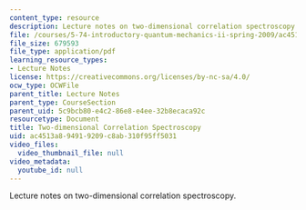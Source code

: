```yaml
---
content_type: resource
description: Lecture notes on two-dimensional correlation spectroscopy.
file: /courses/5-74-introductory-quantum-mechanics-ii-spring-2009/ac4513a894919209c8ab310f95ff5031_MIT5_74s09_lec17.pdf
file_size: 679593
file_type: application/pdf
learning_resource_types:
- Lecture Notes
license: https://creativecommons.org/licenses/by-nc-sa/4.0/
ocw_type: OCWFile
parent_title: Lecture Notes
parent_type: CourseSection
parent_uid: 5c9bcb80-e4c2-86e8-e4ee-32b8ecaca92c
resourcetype: Document
title: Two-dimensional Correlation Spectroscopy
uid: ac4513a8-9491-9209-c8ab-310f95ff5031
video_files:
  video_thumbnail_file: null
video_metadata:
  youtube_id: null
---
```

Lecture notes on two-dimensional correlation spectroscopy.
